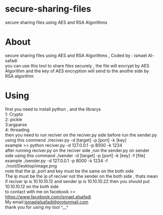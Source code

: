 # secure-sharing-files
secure sharing files using AES and RSA Algorithms 
<br>

# About
secure sharing files using AES and RSA Algorithms , Coded by : ismael Al-safadi 
<br> 
you can use this tool to share files securely , the file will encrypt by AES Algorithm  and the key of AES encryption will send to the anothe side
by RSA algorithm
<br>
# Using
first you need to install python , and the librarys 
<br>
1: Crypto
<br>
2: pickle
<br>
3:argparse
<br>
4: threading
<br>
then you need to run reciver on the reciver.py side before run the sender.py using this commend ./reciver.py -d [target] -p [port] -k [key]
<br> example >> python reciver.py -d 127.0.0.1 -p 8000 -k 1234
<br> after running reciver.py on the reciver side ,run the sender.py on sender side using this command ./sender -d [target] -p [port] -k [key] -f [file]
<br>
example ./sender.py -d 127.0.0.1 -p 8000 -k 1234 -f ./root/Desktop/image.png
<br>
note that  the ip ,port and key must be the same on the both side 
<br>
The ip must be the ip of reciver not the sender on the both side , thats mean if reciver ip is 10.10.10.12 and sender ip is 10.10.10.22
then you should put 10.10.10.12 on the both side 
<br>
to contact with me on facebook >> https://www.facebook.com/ismael.alsafadi
<br>
My email:ismaelalsafadi@protonmail.com
<br>
thank you for using my tool ^__^ 
<br>
